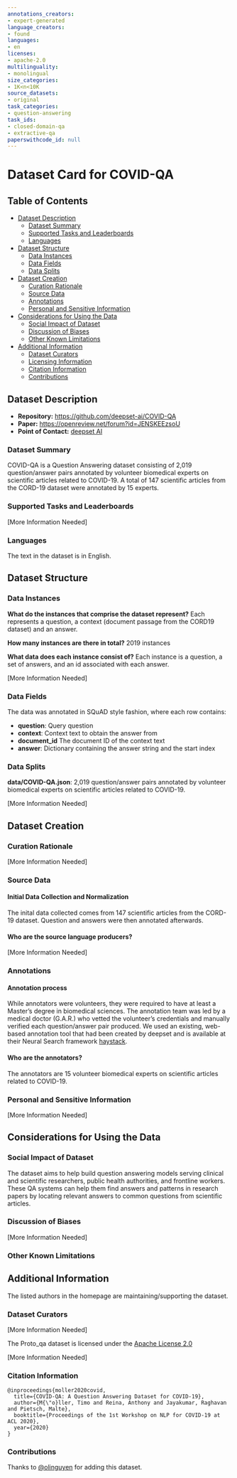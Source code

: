 ```yaml
---
annotations_creators:
- expert-generated
language_creators:
- found
languages:
- en
licenses:
- apache-2.0
multilinguality:
- monolingual
size_categories:
- 1K<n<10K
source_datasets:
- original
task_categories:
- question-answering
task_ids:
- closed-domain-qa
- extractive-qa
paperswithcode_id: null
---
```



# Dataset Card for COVID-QA

## Table of Contents
- [Dataset Description](#dataset-description)
  - [Dataset Summary](#dataset-summary)
  - [Supported Tasks and Leaderboards](#supported-tasks-and-leaderboards)
  - [Languages](#languages)
- [Dataset Structure](#dataset-structure)
  - [Data Instances](#data-instances)
  - [Data Fields](#data-fields)
  - [Data Splits](#data-splits)
- [Dataset Creation](#dataset-creation)
  - [Curation Rationale](#curation-rationale)
  - [Source Data](#source-data)
  - [Annotations](#annotations)
  - [Personal and Sensitive Information](#personal-and-sensitive-information)
- [Considerations for Using the Data](#considerations-for-using-the-data)
  - [Social Impact of Dataset](#social-impact-of-dataset)
  - [Discussion of Biases](#discussion-of-biases)
  - [Other Known Limitations](#other-known-limitations)
- [Additional Information](#additional-information)
  - [Dataset Curators](#dataset-curators)
  - [Licensing Information](#licensing-information)
  - [Citation Information](#citation-information)
  - [Contributions](#contributions)

## Dataset Description

- **Repository:** https://github.com/deepset-ai/COVID-QA
- **Paper:** https://openreview.net/forum?id=JENSKEEzsoU
- **Point of Contact:** [deepset AI](https://github.com/deepset-ai)

### Dataset Summary

COVID-QA is a Question Answering dataset consisting of 2,019 question/answer pairs annotated by volunteer biomedical experts on scientific articles related to COVID-19.
A total of 147 scientific articles from the CORD-19 dataset were annotated by 15 experts.

### Supported Tasks and Leaderboards

[More Information Needed]

### Languages

The text in the dataset is in English.

## Dataset Structure

### Data Instances

**What do the instances that comprise the dataset represent?**
Each represents a question, a context (document passage from the CORD19 dataset) and an answer.

**How many instances are there in total?**
2019 instances

**What data does each instance consist of?**
Each instance is a question, a set of answers, and an id associated with each answer.

[More Information Needed]

### Data Fields

The data was annotated in SQuAD style fashion, where each row contains:

* **question**: Query question
* **context**: Context text to obtain the answer from
* **document_id** The document ID of the context text
* **answer**: Dictionary containing the answer string and the start index

### Data Splits

**data/COVID-QA.json**: 2,019 question/answer pairs annotated by volunteer biomedical experts on scientific articles related to COVID-19.

[More Information Needed]

## Dataset Creation

### Curation Rationale

[More Information Needed]

### Source Data

#### Initial Data Collection and Normalization

The inital data collected comes from 147 scientific articles from the CORD-19 dataset. Question and answers were then
annotated afterwards.

#### Who are the source language producers?

[More Information Needed]

### Annotations

#### Annotation process

While annotators were volunteers, they were required to have at least a Master’s degree in biomedical sciences. 
The annotation team was led by a medical doctor (G.A.R.) who vetted the volunteer’s credentials and 
manually verified each question/answer pair produced. We used an existing, web-based annotation tool that had been 
created by deepset and is available at their Neural Search framework [haystack](https://github.com/deepset-ai/haystack).

#### Who are the annotators?

The annotators are 15 volunteer biomedical experts on scientific articles related to COVID-19.

### Personal and Sensitive Information

[More Information Needed]

## Considerations for Using the Data

### Social Impact of Dataset

The dataset aims to help build question answering models serving clinical and scientific researchers, public health authorities, and frontline workers.
These QA systems can help them find answers and patterns in research papers by locating relevant answers to common questions from scientific articles.

### Discussion of Biases

[More Information Needed]

### Other Known Limitations

## Additional Information

The listed authors in the homepage are maintaining/supporting the dataset. 

### Dataset Curators

[More Information Needed]

The Proto_qa dataset is licensed under 
the [Apache License 2.0](https://github.com/deepset-ai/COVID-QA/blob/master/LICENSE)

[More Information Needed]

### Citation Information

```
@inproceedings{moller2020covid,
  title={COVID-QA: A Question Answering Dataset for COVID-19},
  author={M{\"o}ller, Timo and Reina, Anthony and Jayakumar, Raghavan and Pietsch, Malte},
  booktitle={Proceedings of the 1st Workshop on NLP for COVID-19 at ACL 2020},
  year={2020}
}
```

### Contributions

Thanks to [@olinguyen](https://github.com/olinguyen) for adding this dataset.